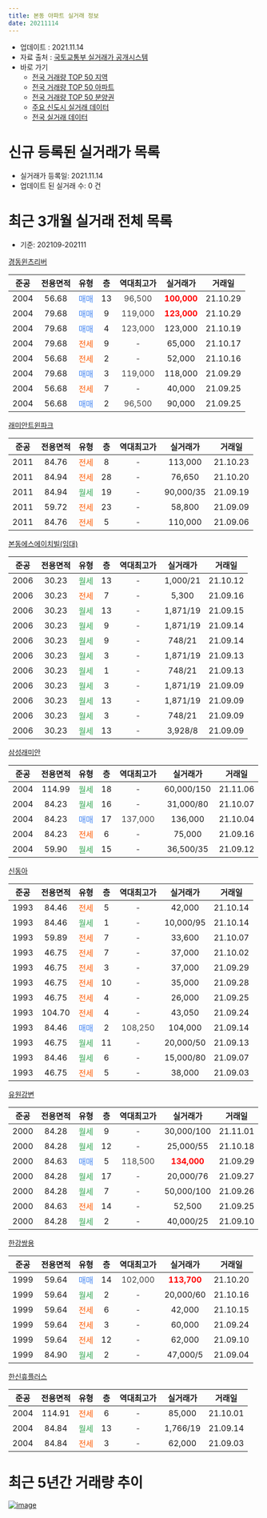 ```yaml
---
title: 본동 아파트 실거래 정보
date: 20211114
---
```


* 업데이트 : 2021.11.14
* 자료 출처 : [국토교통부 실거래가 공개시스템](http://rt.molit.go.kr)
* 바로 가기
    * [전국 거래량 TOP 50 지역](https://apt-info.github.io/apt-trade-info/tr)
    * [전국 거래량 TOP 50 아파트](https://apt-info.github.io/apt-trade-info/ta)
    * [전국 거래량 TOP 50 분양권](https://apt-info.github.io/apt-trade-info/tb)
    * [주요 신도시 실거래 데이터](https://apt-info.github.io/apt-trade-info/newtown)
    * [전국 실거래 데이터](https://apt-info.github.io/apt-trade-info/all)



<script async src="https://pagead2.googlesyndication.com/pagead/js/adsbygoogle.js"></script>
<!-- 기본광고 -->
<ins class="adsbygoogle"
     style="display:block"
     data-ad-client="ca-pub-1142216861245946"
     data-ad-slot="4805727019"
     data-ad-format="auto"
     data-full-width-responsive="true"></ins>
<script>
     (adsbygoogle = window.adsbygoogle || []).push({});
</script>


# 신규 등록된 실거래가 목록

* 실거래가 등록일: 2021.11.14
* 업데이트 된 실거래 수: 0 건




<script async src="https://pagead2.googlesyndication.com/pagead/js/adsbygoogle.js"></script>
<!-- 기본광고 -->
<ins class="adsbygoogle"
     style="display:block"
     data-ad-client="ca-pub-1142216861245946"
     data-ad-slot="4805727019"
     data-ad-format="auto"
     data-full-width-responsive="true"></ins>
<script>
     (adsbygoogle = window.adsbygoogle || []).push({});
</script>


# 최근 3개월 실거래 전체 목록
* 기준: 202109-202111


[경동윈츠리버](https://search.naver.com/search.naver?query=%EA%B2%BD%EB%8F%99%EC%9C%88%EC%B8%A0%EB%A6%AC%EB%B2%84)

|준공|전용면적|유형|층|역대최고가|실거래가|거래일|
|:---:|:---:|:---:|:---:|:---:|:---:|:---:|
|2004|56.68|<span style="color:#4285F3">매매</span>|13|<span style="color:#444444">96,500</span>|<b><span style="color:#FF0000">100,000</span></b>|21.10.29|
|2004|79.68|<span style="color:#4285F3">매매</span>|9|<span style="color:#444444">119,000</span>|<b><span style="color:#FF0000">123,000</span></b>|21.10.29|
|2004|79.68|<span style="color:#4285F3">매매</span>|4|<span style="color:#444444">123,000</span>|123,000|21.10.19|
|2004|79.68|<span style="color:#FF5A00">전세</span>|9|<span style="color:#444444">-</span>|65,000|21.10.17|
|2004|56.68|<span style="color:#FF5A00">전세</span>|2|<span style="color:#444444">-</span>|52,000|21.10.16|
|2004|79.68|<span style="color:#4285F3">매매</span>|3|<span style="color:#444444">119,000</span>|118,000|21.09.29|
|2004|56.68|<span style="color:#FF5A00">전세</span>|7|<span style="color:#444444">-</span>|40,000|21.09.25|
|2004|56.68|<span style="color:#4285F3">매매</span>|2|<span style="color:#444444">96,500</span>|90,000|21.09.25|

[래미안트윈파크](https://search.naver.com/search.naver?query=%EB%9E%98%EB%AF%B8%EC%95%88%ED%8A%B8%EC%9C%88%ED%8C%8C%ED%81%AC)

|준공|전용면적|유형|층|역대최고가|실거래가|거래일|
|:---:|:---:|:---:|:---:|:---:|:---:|:---:|
|2011|84.76|<span style="color:#FF5A00">전세</span>|8|<span style="color:#444444">-</span>|113,000|21.10.23|
|2011|84.94|<span style="color:#FF5A00">전세</span>|28|<span style="color:#444444">-</span>|76,650|21.10.20|
|2011|84.94|<span style="color:#34A853">월세</span>|19|<span style="color:#444444">-</span>|90,000/35|21.09.19|
|2011|59.72|<span style="color:#FF5A00">전세</span>|23|<span style="color:#444444">-</span>|58,800|21.09.09|
|2011|84.76|<span style="color:#FF5A00">전세</span>|5|<span style="color:#444444">-</span>|110,000|21.09.06|

[본동에스에이치빌(임대)](https://search.naver.com/search.naver?query=%EB%B3%B8%EB%8F%99%EC%97%90%EC%8A%A4%EC%97%90%EC%9D%B4%EC%B9%98%EB%B9%8C%28%EC%9E%84%EB%8C%80%29)

|준공|전용면적|유형|층|역대최고가|실거래가|거래일|
|:---:|:---:|:---:|:---:|:---:|:---:|:---:|
|2006|30.23|<span style="color:#34A853">월세</span>|13|<span style="color:#444444">-</span>|1,000/21|21.10.12|
|2006|30.23|<span style="color:#FF5A00">전세</span>|7|<span style="color:#444444">-</span>|5,300|21.09.16|
|2006|30.23|<span style="color:#34A853">월세</span>|13|<span style="color:#444444">-</span>|1,871/19|21.09.15|
|2006|30.23|<span style="color:#34A853">월세</span>|9|<span style="color:#444444">-</span>|1,871/19|21.09.14|
|2006|30.23|<span style="color:#34A853">월세</span>|9|<span style="color:#444444">-</span>|748/21|21.09.14|
|2006|30.23|<span style="color:#34A853">월세</span>|3|<span style="color:#444444">-</span>|1,871/19|21.09.13|
|2006|30.23|<span style="color:#34A853">월세</span>|1|<span style="color:#444444">-</span>|748/21|21.09.13|
|2006|30.23|<span style="color:#34A853">월세</span>|3|<span style="color:#444444">-</span>|1,871/19|21.09.09|
|2006|30.23|<span style="color:#34A853">월세</span>|13|<span style="color:#444444">-</span>|1,871/19|21.09.09|
|2006|30.23|<span style="color:#34A853">월세</span>|3|<span style="color:#444444">-</span>|748/21|21.09.09|
|2006|30.23|<span style="color:#34A853">월세</span>|13|<span style="color:#444444">-</span>|3,928/8|21.09.09|

[삼성래미안](https://search.naver.com/search.naver?query=%EC%82%BC%EC%84%B1%EB%9E%98%EB%AF%B8%EC%95%88)

|준공|전용면적|유형|층|역대최고가|실거래가|거래일|
|:---:|:---:|:---:|:---:|:---:|:---:|:---:|
|2004|114.99|<span style="color:#34A853">월세</span>|18|<span style="color:#444444">-</span>|60,000/150|21.11.06|
|2004|84.23|<span style="color:#34A853">월세</span>|16|<span style="color:#444444">-</span>|31,000/80|21.10.07|
|2004|84.23|<span style="color:#4285F3">매매</span>|17|<span style="color:#444444">137,000</span>|136,000|21.10.04|
|2004|84.23|<span style="color:#FF5A00">전세</span>|6|<span style="color:#444444">-</span>|75,000|21.09.16|
|2004|59.90|<span style="color:#34A853">월세</span>|15|<span style="color:#444444">-</span>|36,500/35|21.09.12|

[신동아](https://search.naver.com/search.naver?query=%EC%8B%A0%EB%8F%99%EC%95%84)

|준공|전용면적|유형|층|역대최고가|실거래가|거래일|
|:---:|:---:|:---:|:---:|:---:|:---:|:---:|
|1993|84.46|<span style="color:#FF5A00">전세</span>|5|<span style="color:#444444">-</span>|42,000|21.10.14|
|1993|84.46|<span style="color:#34A853">월세</span>|1|<span style="color:#444444">-</span>|10,000/95|21.10.14|
|1993|59.89|<span style="color:#FF5A00">전세</span>|7|<span style="color:#444444">-</span>|33,600|21.10.07|
|1993|46.75|<span style="color:#FF5A00">전세</span>|7|<span style="color:#444444">-</span>|37,000|21.10.02|
|1993|46.75|<span style="color:#FF5A00">전세</span>|3|<span style="color:#444444">-</span>|37,000|21.09.29|
|1993|46.75|<span style="color:#FF5A00">전세</span>|10|<span style="color:#444444">-</span>|35,000|21.09.28|
|1993|46.75|<span style="color:#FF5A00">전세</span>|4|<span style="color:#444444">-</span>|26,000|21.09.25|
|1993|104.70|<span style="color:#FF5A00">전세</span>|4|<span style="color:#444444">-</span>|43,050|21.09.24|
|1993|84.46|<span style="color:#4285F3">매매</span>|2|<span style="color:#444444">108,250</span>|104,000|21.09.14|
|1993|46.75|<span style="color:#34A853">월세</span>|11|<span style="color:#444444">-</span>|20,000/50|21.09.13|
|1993|84.46|<span style="color:#34A853">월세</span>|6|<span style="color:#444444">-</span>|15,000/80|21.09.07|
|1993|46.75|<span style="color:#FF5A00">전세</span>|5|<span style="color:#444444">-</span>|38,000|21.09.03|


<script async src="https://pagead2.googlesyndication.com/pagead/js/adsbygoogle.js"></script>
<!-- 기본광고 -->
<ins class="adsbygoogle"
     style="display:block"
     data-ad-client="ca-pub-1142216861245946"
     data-ad-slot="4805727019"
     data-ad-format="auto"
     data-full-width-responsive="true"></ins>
<script>
     (adsbygoogle = window.adsbygoogle || []).push({});
</script>


[유원강변](https://search.naver.com/search.naver?query=%EC%9C%A0%EC%9B%90%EA%B0%95%EB%B3%80)

|준공|전용면적|유형|층|역대최고가|실거래가|거래일|
|:---:|:---:|:---:|:---:|:---:|:---:|:---:|
|2000|84.28|<span style="color:#34A853">월세</span>|9|<span style="color:#444444">-</span>|30,000/100|21.11.01|
|2000|84.28|<span style="color:#34A853">월세</span>|12|<span style="color:#444444">-</span>|25,000/55|21.10.18|
|2000|84.63|<span style="color:#4285F3">매매</span>|5|<span style="color:#444444">118,500</span>|<b><span style="color:#FF0000">134,000</span></b>|21.09.29|
|2000|84.28|<span style="color:#34A853">월세</span>|17|<span style="color:#444444">-</span>|20,000/76|21.09.27|
|2000|84.28|<span style="color:#34A853">월세</span>|7|<span style="color:#444444">-</span>|50,000/100|21.09.26|
|2000|84.63|<span style="color:#FF5A00">전세</span>|14|<span style="color:#444444">-</span>|52,500|21.09.25|
|2000|84.28|<span style="color:#34A853">월세</span>|2|<span style="color:#444444">-</span>|40,000/25|21.09.10|

[한강쌍용](https://search.naver.com/search.naver?query=%ED%95%9C%EA%B0%95%EC%8C%8D%EC%9A%A9)

|준공|전용면적|유형|층|역대최고가|실거래가|거래일|
|:---:|:---:|:---:|:---:|:---:|:---:|:---:|
|1999|59.64|<span style="color:#4285F3">매매</span>|14|<span style="color:#444444">102,000</span>|<b><span style="color:#FF0000">113,700</span></b>|21.10.20|
|1999|59.64|<span style="color:#34A853">월세</span>|2|<span style="color:#444444">-</span>|20,000/60|21.10.16|
|1999|59.64|<span style="color:#FF5A00">전세</span>|6|<span style="color:#444444">-</span>|42,000|21.10.15|
|1999|59.64|<span style="color:#FF5A00">전세</span>|3|<span style="color:#444444">-</span>|60,000|21.09.24|
|1999|59.64|<span style="color:#FF5A00">전세</span>|12|<span style="color:#444444">-</span>|62,000|21.09.10|
|1999|84.90|<span style="color:#34A853">월세</span>|2|<span style="color:#444444">-</span>|47,000/5|21.09.04|

[한신휴플러스](https://search.naver.com/search.naver?query=%ED%95%9C%EC%8B%A0%ED%9C%B4%ED%94%8C%EB%9F%AC%EC%8A%A4)

|준공|전용면적|유형|층|역대최고가|실거래가|거래일|
|:---:|:---:|:---:|:---:|:---:|:---:|:---:|
|2004|114.91|<span style="color:#FF5A00">전세</span>|6|<span style="color:#444444">-</span>|85,000|21.10.01|
|2004|84.84|<span style="color:#34A853">월세</span>|13|<span style="color:#444444">-</span>|1,766/19|21.09.14|
|2004|84.84|<span style="color:#FF5A00">전세</span>|3|<span style="color:#444444">-</span>|62,000|21.09.03|



<script async src="https://pagead2.googlesyndication.com/pagead/js/adsbygoogle.js"></script>
<!-- 기본광고 -->
<ins class="adsbygoogle"
     style="display:block"
     data-ad-client="ca-pub-1142216861245946"
     data-ad-slot="4805727019"
     data-ad-format="auto"
     data-full-width-responsive="true"></ins>
<script>
     (adsbygoogle = window.adsbygoogle || []).push({});
</script>


# 최근 5년간 거래량 추이


<div style="width:100%;">
    <canvas id="deal_progress" height="200"></canvas>
</div>

<script>
new Chart(document.getElementById("deal_progress"), {
    type: 'line',
    data: {
        labels: ['16.01','16.02','16.03','16.04','16.05','16.06','16.07','16.08','16.09','16.10','16.11','16.12','17.01','17.02','17.03','17.04','17.05','17.06','17.07','17.08','17.09','17.10','17.11','17.12','18.01','18.02','18.03','18.04','18.05','18.06','18.07','18.08','18.09','18.10','18.11','18.12','19.01','19.02','19.03','19.04','19.05','19.06','19.07','19.08','19.09','19.10','19.11','19.12','20.01','20.02','20.03','20.04','20.05','20.06','20.07','20.08','20.09','20.10','20.11','20.12','21.01','21.02','21.03','21.04','21.05','21.06','21.07','21.08','21.09','21.10','21.11'],
        datasets: [{
            label: '매매/분양권',
            data: [14,15,13,21,31,30,30,27,25,28,14,4,7,15,13,15,31,44,42,17,21,18,23,32,38,24,15,8,23,15,17,20,8,5,4,1,2,1,0,3,4,12,22,17,13,27,40,24,17,10,4,1,4,27,28,12,11,5,11,24,11,6,6,6,4,7,11,19,4,5,0],
            borderColor: "rgba(66, 133, 243, 1)",
            backgroundColor: "rgba(66, 133, 243, 0.05)",
            borderWidth: 1,
            pointRadius: 0,
            fill: false,
            lineTension: 0
        },{
            label: '전/월세',
            data: [34,24,37,31,27,21,23,22,39,35,30,51,38,44,31,29,32,34,31,30,31,34,39,38,36,28,51,33,29,34,40,36,34,33,23,27,38,33,35,24,37,21,27,28,14,34,28,39,47,31,33,27,14,15,35,30,20,13,28,26,21,38,26,32,32,40,38,25,32,14,2],
            borderColor: "rgba(255, 90, 0, 1)",
            backgroundColor: "rgba(255, 90, 0, 0.05)",
            borderWidth: 1,
            pointRadius: 0,
            fill: false,
            lineTension: 0
        },{
            label: '합계',
            data: [48,39,50,52,58,51,53,49,64,63,44,55,45,59,44,44,63,78,73,47,52,52,62,70,74,52,66,41,52,49,57,56,42,38,27,28,40,34,35,27,41,33,49,45,27,61,68,63,64,41,37,28,18,42,63,42,31,18,39,50,32,44,32,38,36,47,49,44,36,19,2],
            borderColor: "rgba(0, 0, 0, 1)",
            backgroundColor: "rgba(0, 0, 0, 0.03)",
            borderWidth: 0.1,
            pointRadius: 0,
            fill: true,
            lineTension: 0
        }
        ]
    },
    options: {
        responsive: true,
        title: {
            display: false
        },
        tooltips: {
            mode: 'index',
            intersect: false
        },
        hover: {
            mode: 'nearest',
            intersect: true
        },
        scales: {
            xAxes: [{
                display: true,
                scaleLabel: {
                    display: true,
                    labelString: '년/월'
                }
            }],
            yAxes: [{
                display: true,
                ticks: {
                    suggestedMin: 0,
                },
                scaleLabel: {
                    display: true,
                    labelString: '실거래 수'
                }
            }]
        }
    }
});

</script>


[![image](https://apt-info.github.io/images/2020-01-03-apt-trade-info/1024x500.png)](https://play.google.com/store/apps/details?id=com.aptinfo.apttradeinfo)

